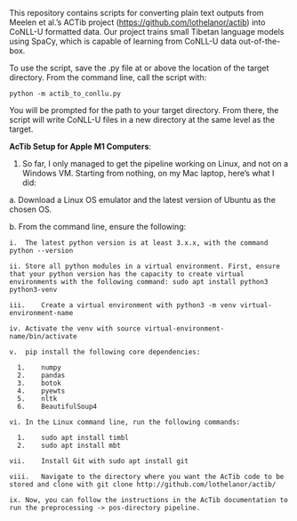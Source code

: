 This repository contains scripts for converting plain text outputs from Meelen et al.’s ACTib project (https://github.com/lothelanor/actib) into CoNLL-U formatted data. Our project trains small Tibetan language models using SpaCy, which is capable of learning from CoNLL-U data out-of-the-box.

To use the script, save the .py file at or above the location of the target directory. From the command line, call the script with:

``` python -m actib_to_conllu.py ```

You will be prompted for the path to your target directory. From there, the script will write CoNLL-U files in a new directory at the same level as the target. 


**AcTib Setup for Apple M1 Computers**:

1.	So far, I only managed to get the pipeline working on Linux, and not on a Windows VM. Starting from nothing, on my Mac laptop, here’s what I did:

  a.	Download a Linux OS emulator and the latest version of Ubuntu as the chosen OS. 

  b.	From the command line, ensure the following:

    i.	The latest python version is at least 3.x.x, with the command python --version

    ii.	Store all python modules in a virtual environment. First, ensure that your python version has the capacity to create virtual environments with the following command: sudo apt install python3 python3-venv

    iii.	Create a virtual environment with python3 -m venv virtual-environment-name 

    iv.	Activate the venv with source virtual-environment-name/bin/activate

    v.	pip install the following core dependencies:

      1.	numpy
      2.	pandas
      3.	botok
      4.	pyewts
      5.	nltk
      6.	BeautifulSoup4

    vi.	In the Linux command line, run the following commands:
    
      1.	sudo apt install timbl
      2.	sudo apt install mbt

    vii.	Install Git with sudo apt install git
    
    viii.	Navigate to the directory where you want the AcTib code to be stored and clone with git clone http://github.com/lothelanor/actib/ 
    
    ix.	Now, you can follow the instructions in the AcTib documentation to run the preprocessing -> pos-directory pipeline. 
